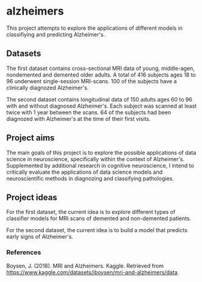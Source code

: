 # alzheimers
This project attempts to explore the applications of different models in classifiying and predicting Alzheimer's.

## Datasets
The first dataset contains cross-sectional MRI data of young, middle-agen, nondemented and demented older adults. A total of 416 subjects ages 18 to 96 underwent single-session MRI-scans. 100 of the subjects have a clinically diagnozed Alzheimer's. 

The second dataset contains longitudinal data of 150 adults ages 60 to 96 with and without diagnosed Alzheimer's. Each subject was scanned at least twice with 1 year between the scans. 64 of the subjects had been diagnozed with Alzheimer's at the time of their first visits. 

## Project aims
The main goals of this project is to explore the possible applications of data science in neuroscience, specifically within the context of Alzheimer's. Supplemented by additional research in cognitive neuroscience, I intend to critically evaluate the applications of data science models and neuroscientific methods in diagnozing and classifying pathologies. 

## Project ideas
For the first dataset, the current idea is to explore different types of classifier models for MRI scans of demented and non-demented patients. 

For the second dataset, the current idea is to build a model that predicts early signs of Alzheimer's.

### References
Boysen, J. (2018). MRI and Alzheimers. Kaggle. Retrieved from https://www.kaggle.com/datasets/jboysen/mri-and-alzheimers/data. 

